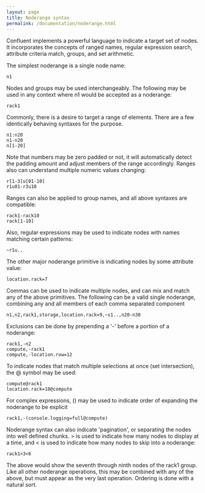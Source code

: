 ```yaml
---
layout: page
title: Noderange syntax
permalink: /documentation/noderange.html
---
```


Confluent implements a powerful language to indicate a target
set of nodes.  It incorporates the concepts of ranged names,
regular expression search, attribute criteria match, groups,
and set arithmetic.

The simplest noderange is a single node name:

	n1

Nodes and groups may be used interchangeably.  The following may
be used in any context where n1 would be accepted as a noderange:

	rack1

Commonly, there is a desire to target a range of elements.  There are
a few identically behaving syntaxes for the purpose.

	n1:n20
	n1-n20
	n[1-20]
	

Note that numbers may be zero padded or not, it will automatically detect
the padding amount and adjust members of the range accordingly.  Ranges
also can understand multiple numeric values changing:

	r[1-3]u[01-10]
	r1u01-r3u10

Ranges can also be applied to group names, and all above syntaxes are compatible:

	rack1-rack10
	rack[1-10]

Also, regular expressions may be used to indicate nodes with names matching certain patterns:

	~r1u..

The other major noderange primitive is indicating nodes by some attribute value:

	location.rack=7

Commas can be used to indicate multiple nodes, and can mix and match any of the above primitives.  The following can be
a valid single noderange, combining any and all members of each comma separated component

	n1,n2,rack1,storage,location.rack=9,~s1..,n20-n30

Exclusions can be done by prepending a '-' before a portion of a noderange:

	rack1,-n2
	compute,-rack1
	compute,-location.row=12

To indicate nodes that match multiple selections at once (set intersection), the @ symbol may be used:

	compute@rack1
	location.rack=10@compute

For complex expressions, () may be used to indicate order of expanding the noderange to be explicit

	rack1,-(console.logging=full@compute)

Noderange syntax can also indicate 'pagination', or separating the nodes into well defined chunks.  > is used to indicate
how many nodes to display at a time, and < is used to indicate how many nodes to skip into a noderange:

	rack1>3<6

The above would show the seventh through ninth nodes of the rack1 group.  Like all other noderange operations, this may be combined
with any of the above, but must appear as the very last operation.  Ordering is done with a natural sort.

